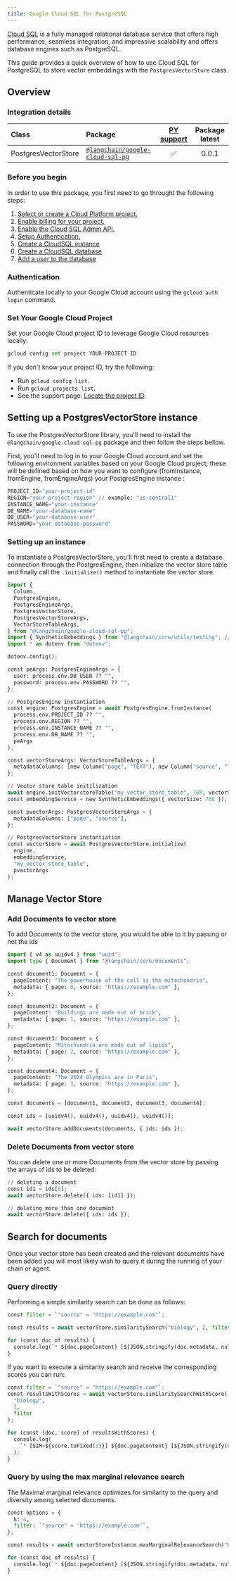 ```yaml
---
title: Google Cloud SQL for PostgreSQL
---
```


[Cloud SQL](https://cloud.google.com/sql) is a fully managed relational database service that offers high performance, seamless integration, and impressive scalability and offers database engines such as PostgreSQL.

This guide provides a quick overview of how to use Cloud SQL for PostgreSQL to store vector embeddings with the `PostgresVectorStore` class.

## Overview

### Integration details

| Class               | Package                                    | [PY support](https://python.langchain.com/docs/integrations/vectorstores/google_cloud_sql_pg/) | Package latest |
| :------------------ | :----------------------------------------- | :--------------------------------------------------------------------------------------------: | :------------: |
| PostgresVectorStore | [`@langchain/google-cloud-sql-pg`](https://www.npmjs.com/package/@langchain/google-cloud-sql-pg) |                                               ✅                                               |     0.0.1      |

### Before you begin

In order to use this package, you first need to go throught the following steps:

1. [Select or create a Cloud Platform project.](https://developers.google.com/workspace/guides/create-project)
2. [Enable billing for your project.](https://cloud.google.com/billing/docs/how-to/modify-project#enable_billing_for_a_project)
3. [Enable the Cloud SQL Admin API.](https://console.cloud.google.com/flows/enableapi?apiid=sqladmin.googleapis.com)
4. [Setup Authentication.](https://cloud.google.com/docs/authentication)
5. [Create a CloudSQL instance](https://cloud.google.com/sql/docs/postgres/connect-instance-auth-proxy#create-instance)
6. [Create a CloudSQL database](https://cloud.google.com/sql/docs/postgres/create-manage-databases)
7. [Add a user to the database](https://cloud.google.com/sql/docs/postgres/create-manage-users)

### Authentication

Authenticate locally to your Google Cloud account using the ```gcloud auth login``` command.

### Set Your Google Cloud Project

Set your Google Cloud project ID to leverage Google Cloud resources locally:

```python
gcloud config set project YOUR-PROJECT-ID
```

If you don't know your project ID, try the following:

* Run `gcloud config list`.
* Run `gcloud projects list`.
* See the support page: [Locate the project ID](https://support.google.com/googleapi/answer/7014113).

## Setting up a PostgresVectorStore instance

To use the PostgresVectorStore library, you'll need to install the `@langchain/google-cloud-sql-pg` package and then follow the steps bellow.

First, you'll need to log in to your Google Cloud account and set the following environment variables based on your Google Cloud project; these will be defined based on how you want to configure (fromInstance, fromEngine, fromEngineArgs) your PostgresEngine instance :

```python
PROJECT_ID="your-project-id"
REGION="your-project-region" // example: "us-central1"
INSTANCE_NAME="your-instance"
DB_NAME="your-database-name"
DB_USER="your-database-user"
PASSWORD="your-database-password"
```

### Setting up an instance

To instantiate a PostgresVectorStore, you'll first need to create a database connection through the PostgresEngine, then initialize the vector store table and finally call the `.initialize()` method to instantiate the vector store.

```python
import {
  Column,
  PostgresEngine,
  PostgresEngineArgs,
  PostgresVectorStore,
  PostgresVectorStoreArgs,
  VectorStoreTableArgs,
} from "@langchain/google-cloud-sql-pg";
import { SyntheticEmbeddings } from "@langchain/core/utils/testing"; // This is used as an Embedding service
import * as dotenv from "dotenv";

dotenv.config();

const peArgs: PostgresEngineArgs = {
  user: process.env.DB_USER ?? "",
  password: process.env.PASSWORD ?? "",
};

// PostgresEngine instantiation
const engine: PostgresEngine = await PostgresEngine.fromInstance(
  process.env.PROJECT_ID ?? "",
  process.env.REGION ?? "",
  process.env.INSTANCE_NAME ?? "",
  process.env.DB_NAME ?? "",
  peArgs
);

const vectorStoreArgs: VectorStoreTableArgs = {
  metadataColumns: [new Column("page", "TEXT"), new Column("source", "TEXT")],
};

// Vector store table initilization
await engine.initVectorstoreTable("my_vector_store_table", 768, vectorStoreArgs);
const embeddingService = new SyntheticEmbeddings({ vectorSize: 768 });

const pvectorArgs: PostgresVectorStoreArgs = {
  metadataColumns: ["page", "source"],
};

// PostgresVectorStore instantiation
const vectorStore = await PostgresVectorStore.initialize(
  engine,
  embeddingService,
  "my_vector_store_table",
  pvectorArgs
);

```

## Manage Vector Store

### Add Documents to vector store

To add Documents to the vector store, you would be able to it by passing or not the ids

```python
import { v4 as uuidv4 } from "uuid";
import type { Document } from "@langchain/core/documents";

const document1: Document = {
  pageContent: "The powerhouse of the cell is the mitochondria",
  metadata: { page: 0, source: "https://example.com" },
};

const document2: Document = {
  pageContent: "Buildings are made out of brick",
  metadata: { page: 1, source: "https://example.com" },
};

const document3: Document = {
  pageContent: "Mitochondria are made out of lipids",
  metadata: { page: 2, source: "https://example.com" },
};

const document4: Document = {
  pageContent: "The 2024 Olympics are in Paris",
  metadata: { page: 3, source: "https://example.com" },
};

const documents = [document1, document2, document3, document4];

const ids = [uuidv4(), uuidv4(), uuidv4(), uuidv4()];

await vectorStore.addDocuments(documents, { ids: ids });

```

### Delete Documents from vector store

You can delete one or more Documents from the vector store by passing the arrays of ids to be deleted:

```python
// deleting a document
const id1 = ids[0];
await vectorStore.delete({ ids: [id1] });

// deleting more than one document
await vectorStore.delete({ ids: ids });

```

## Search for documents

Once your vector store has been created and the relevant documents have been added you will most likely wish to query it during the running of your chain or agent.

### Query directly

Performing a simple similarity search can be done as follows:

```python
const filter = `"source" = "https://example.com"`;

const results = await vectorStore.similaritySearch("biology", 2, filter);

for (const doc of results) {
  console.log(`* ${doc.pageContent} [${JSON.stringify(doc.metadata, null)}]`);
}

```

If you want to execute a similarity search and receive the corresponding scores you can run:

```python
const filter = `"source" = "https://example.com"`;
const resultsWithScores = await vectorStore.similaritySearchWithScore(
  "biology",
  2,
  filter
);

for (const [doc, score] of resultsWithScores) {
  console.log(
    `* [SIM=${score.toFixed(3)}] ${doc.pageContent} [${JSON.stringify(doc.metadata)}]`
  );
}

```

### Query by using the max marginal relevance search

The Maximal marginal relevance optimizes for similarity to the query and diversity among selected documents.

```python
const options = {
  k: 4,
  filter: `"source" = 'https://example.com'`,
};

const results = await vectorStoreInstance.maxMarginalRelevanceSearch("biology", options);

for (const doc of results) {
  console.log(`* ${doc.pageContent} [${JSON.stringify(doc.metadata, null)}]`);
}

```
